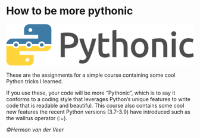 # How to be more pythonic
![](pythonic.png)

These are the assignments for a simple course containing some cool Python tricks I learned.

If you use these, your code will be more “Pythonic”, which is to say it conforms to a coding style that leverages Python’s unique features to write code that is readable and beautiful. 
This course also contains some cool new features the recent Python versions (3.7-3.9) have introduced such as the wallrus operator (:=).

_©Herman van der Veer_